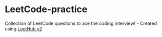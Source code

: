 # LeetCode-practice
Collection of LeetCode questions to ace the coding interview! - Created using [LeetHub v2](https://github.com/arunbhardwaj/LeetHub-2.0)
